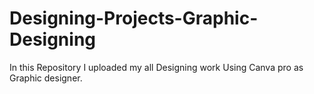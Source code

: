 # Designing-Projects-Graphic-Designing
In this Repository I uploaded my all Designing work Using Canva pro as Graphic designer.
